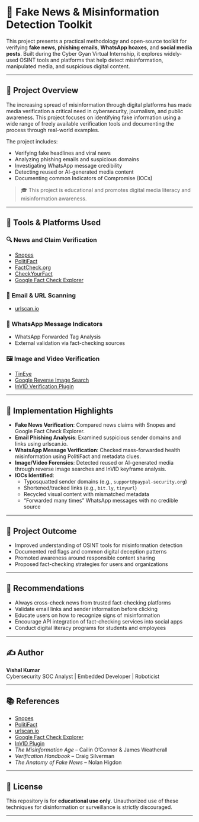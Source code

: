 # 📰 Fake News & Misinformation Detection Toolkit

This project presents a practical methodology and open-source toolkit for verifying **fake news**, **phishing emails**, **WhatsApp hoaxes**, and **social media posts**. Built during the Cyber Gyan Virtual Internship, it explores widely-used OSINT tools and platforms that help detect misinformation, manipulated media, and suspicious digital content.

---

## 📘 Project Overview

The increasing spread of misinformation through digital platforms has made media verification a critical need in cybersecurity, journalism, and public awareness. This project focuses on identifying fake information using a wide range of freely available verification tools and documenting the process through real-world examples.

The project includes:

- Verifying fake headlines and viral news
- Analyzing phishing emails and suspicious domains
- Investigating WhatsApp message credibility
- Detecting reused or AI-generated media content
- Documenting common Indicators of Compromise (IOCs)

> 🎓 This project is educational and promotes digital media literacy and misinformation awareness.


---

## 🧰 Tools & Platforms Used

### 🔍 News and Claim Verification
- [Snopes](https://www.snopes.com)
- [PolitiFact](https://www.politifact.com)
- [FactCheck.org](https://www.factcheck.org)
- [CheckYourFact](https://checkyourfact.com)
- [Google Fact Check Explorer](https://toolbox.google.com/factcheck/explorer)

### 📧 Email & URL Scanning
- [urlscan.io](https://urlscan.io)

### 💬 WhatsApp Message Indicators
- WhatsApp Forwarded Tag Analysis
- External validation via fact-checking sources

### 🖼️ Image and Video Verification
- [TinEye](https://www.tineye.com)
- [Google Reverse Image Search](https://images.google.com)
- [InVID Verification Plugin](https://www.invid-project.eu/tools-and-services/invid-verification-plugin)

---

## 🚦 Implementation Highlights

- **Fake News Verification**: Compared news claims with Snopes and Google Fact Check Explorer.
- **Email Phishing Analysis**: Examined suspicious sender domains and links using urlscan.io.
- **WhatsApp Message Verification**: Checked mass-forwarded health misinformation using PolitiFact and metadata clues.
- **Image/Video Forensics**: Detected reused or AI-generated media through reverse image searches and InVID keyframe analysis.
- **IOCs Identified**:
  - Typosquatted sender domains (e.g., `support@paypal-security.org`)
  - Shortened/tracked links (e.g., `bit.ly`, `tinyurl`)
  - Recycled visual content with mismatched metadata
  - “Forwarded many times” WhatsApp messages with no credible source

---

## 🏁 Project Outcome

- Improved understanding of OSINT tools for misinformation detection
- Documented red flags and common digital deception patterns
- Promoted awareness around responsible content sharing
- Proposed fact-checking strategies for users and organizations

---

## 📢 Recommendations

- Always cross-check news from trusted fact-checking platforms
- Validate email links and sender information before clicking
- Educate users on how to recognize signs of misinformation
- Encourage API integration of fact-checking services into social apps
- Conduct digital literacy programs for students and employees

---

## ✍️ Author

**Vishal Kumar**  
Cybersecurity SOC Analyst | Embedded Developer  | Roboticist

---

## 📚 References

- [Snopes](https://www.snopes.com)  
- [PolitiFact](https://www.politifact.com)  
- [urlscan.io](https://urlscan.io)  
- [Google Fact Check Explorer](https://toolbox.google.com/factcheck/explorer)  
- [InVID Plugin](https://www.invid-project.eu/tools-and-services/invid-verification-plugin)  
- *The Misinformation Age* – Cailin O’Connor & James Weatherall  
- *Verification Handbook* – Craig Silverman  
- *The Anatomy of Fake News* – Nolan Higdon

---

## 🔐 License

This repository is for **educational use only**. Unauthorized use of these techniques for disinformation or surveillance is strictly discouraged.

---
